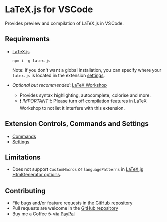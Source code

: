 # LaTeX.js for VSCode

Provides preview and compilation of LaTeX.js in VSCode.


## Requirements
* [LaTeX.js](https://latex.js.org/)
  ```
  npm i -g latex.js
  ```
  Note: If you don't want a global installation, you can specify where your `latex.js` is located in the extension [settings](docs/SETTINGS.md).

* _Optional but recommended_: [LaTeX Workshop](https://marketplace.visualstudio.com/items?itemName=James-Yu.latex-workshop)
  * Provides syntax highlighting, autocomplete, colorise and more.
  * :exclamation: *IMPORTANT* :exclamation:: Please turn off compilation features in LaTeX Workshop to not let it interfere with this extension.
  
  
## Extension Controls, Commands and Settings
* [Commands](docs/COMMANDS.md)
* [Settings](docs/SETTINGS.md)

## Limitations 
* Does not support `CustomMacros` or `languagePatterns` in [LaTeX.js HtmlGenerator options](https://latex.js.org/api.html#class-htmlgenerator).

## Contributing
* File bugs and/or feature requests in the [GitHub repository](https://github.com/lhl2617/LaTeX.js)
* Pull requests are welcome in the [GitHub repository](https://github.com/lhl2617/LaTeX.js)
* Buy me a Coffee ☕️ via [PayPal](https://paypal.me/lhl2617)
